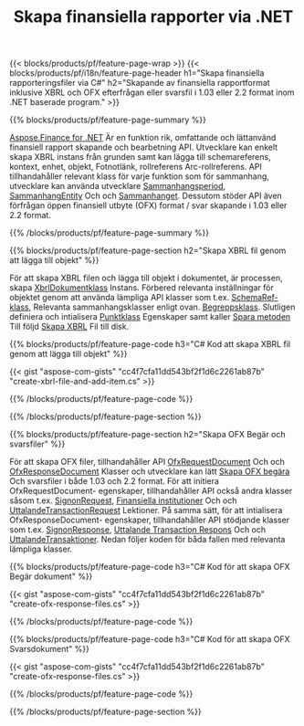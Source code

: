 ﻿---
title: Skapa finansiella rapporter via .NET
url: /sv/net/create/
description:  C# kod för att skapa finansiella rapporter i XBRL, och OFX begär eller svarsfiler via .NET biblioteket.
---
{{< blocks/products/pf/feature-page-wrap >}}
{{< blocks/products/pf/i18n/feature-page-header h1="Skapa finansiella rapporteringsfiler via C#" h2="Skapande av finansiella rapportformat inklusive XBRL och OFX efterfrågan eller svarsfil i 1.03 eller 2.2 format inom .NET baserade program." >}}

{{% blocks/products/pf/feature-page-summary %}}

[Aspose.Finance for .NET](https://products.aspose.com/finance/net/) Är en funktion rik, omfattande och lättanvänd finansiell rapport skapande och bearbetning API. Utvecklare kan enkelt skapa XBRL instans från grunden samt kan lägga till schemareferens, kontext, enhet, objekt, Fotnotlänk, rollreferens 
Arc-rollreferens. API tillhandahåller relevant klass för varje funktion som för sammanhang, utvecklare kan använda utvecklare [Sammanhangsperiod](https://apireference.aspose.com/finance/net/aspose.finance.xbrl/contextperiod), [SammanhangEntity](https://apireference.aspose.com/finance/net/aspose.finance.xbrl/contextentity) Och och [Sammanhanget](https://apireference.aspose.com/finance/net/aspose.finance.xbrl/context). 
Dessutom stöder API även förfrågan öppen finansiell utbyte (OFX) format / svar skapande i 1.03 eller 2.2 format.

{{% /blocks/products/pf/feature-page-summary %}}

{{% blocks/products/pf/feature-page-section h2="Skapa XBRL fil genom att lägga till objekt" %}}

För att skapa XBRL filen och lägga till objekt i dokumentet, är processen, skapa [XbrlDokumentklass](https://apireference.aspose.com/finance/net/aspose.finance.xbrl/xbrldocument) Instans. Förbered relevanta inställningar för objektet genom att använda lämpliga API klasser som t.ex. [SchemaRef- klass](https://apireference.aspose.com/finance/net/aspose.finance.xbrl/schemaref), Relevanta sammanhangsklasser enligt ovan. [Begreppsklass](https://apireference.aspose.com/finance/net/aspose.finance.xbrl/concept). Slutligen definiera och intialisera [Punktklass](https://apireference.aspose.com/finance/net/aspose.finance.xbrl/item) Egenskaper samt kaller [Spara metoden](https://apireference.aspose.com/finance/net/aspose.finance.xbrl.xbrldocument/save/methods/1) Till följd [Skapa XBRL](https://products.aspose.com/finance/net/create/xbrl/) Fil till disk.

{{% blocks/products/pf/feature-page-code h3="C# Kod att skapa XBRL fil genom att lägga till objekt" %}}

{{< gist "aspose-com-gists" "cc4f7cfa11dd543bf2f1d6c2261ab87b" "create-xbrl-file-and-add-item.cs" >}} 

{{% /blocks/products/pf/feature-page-code %}}

{{% /blocks/products/pf/feature-page-section %}}

{{% blocks/products/pf/feature-page-section h2="Skapa OFX Begär och svarsfiler" %}}


För att skapa OFX filer, tillhandahåller API [OfxRequestDocument](https://apireference.aspose.com/finance/net/aspose.finance.ofx/ofxrequestdocument) Och och [OfxResponseDocument](https://apireference.aspose.com/finance/net/aspose.finance.ofx/ofxresponsedocument) Klasser och utvecklare kan lätt [Skapa OFX begära](https://products.aspose.com/finance/net/create/ofx-request/) Och svarsfiler i både 1.03 och 2.2 format. För att initiera OfxRequestDocument- egenskaper, tillhandahåller API också andra klasser såsom t.ex. [SignonRequest](https://apireference.aspose.com/finance/net/aspose.finance.ofx.signon/signonrequest), [Finansiella institutioner](https://apireference.aspose.com/finance/net/aspose.finance.ofx.signon/financialinstitution) Och och [UttalandeTransactionRequest](https://apireference.aspose.com/finance/net/aspose.finance.ofx.bank/statementtransactionrequest) Lektioner. På samma sätt, för att intialisera OfxResponseDocument- egenskaper, tillhandahåller API stödjande klasser som t.ex. [SignonResponse](https://apireference.aspose.com/finance/net/aspose.finance.ofx.signon/signonresponse),  [Uttalande Transaction Respons](https://apireference.aspose.com/finance/net/aspose.finance.ofx.bank/statementtransactionresponse) Och och [UttalandeTransaktioner](https://apireference.aspose.com/finance/net/aspose.finance.ofx/statementtransaction). Nedan följer koden för båda fallen med relevanta lämpliga klasser.

{{% blocks/products/pf/feature-page-code h3="C# Kod för att skapa OFX Begär dokument" %}}

{{< gist "aspose-com-gists" "cc4f7cfa11dd543bf2f1d6c2261ab87b" "create-ofx-response-files.cs" >}} 

{{% /blocks/products/pf/feature-page-code %}}

{{% blocks/products/pf/feature-page-code h3="C# Kod för att skapa OFX Svarsdokument" %}}

{{< gist "aspose-com-gists" "cc4f7cfa11dd543bf2f1d6c2261ab87b" "create-ofx-response-files.cs" >}} 

{{% /blocks/products/pf/feature-page-code %}}

{{% /blocks/products/pf/feature-page-section %}}